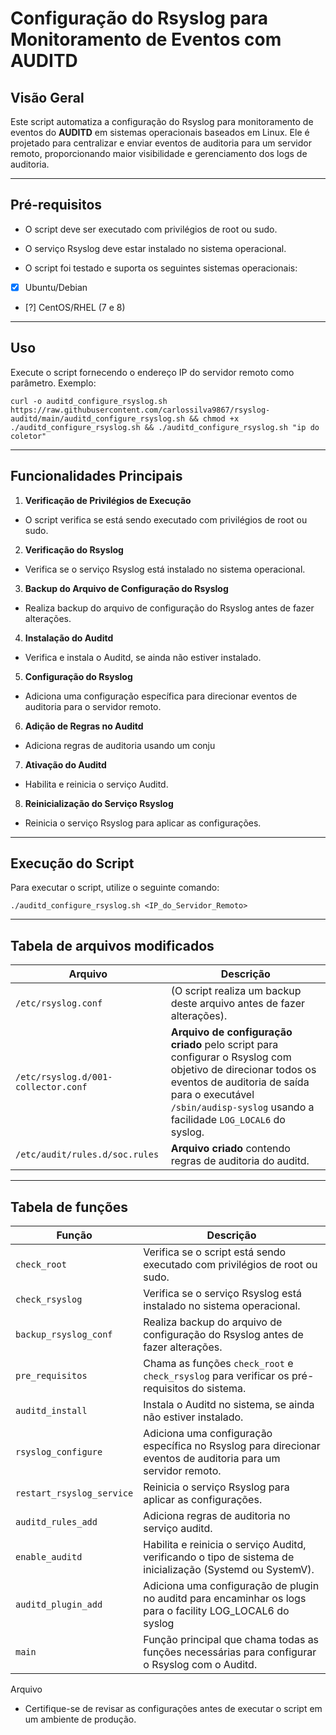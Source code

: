 # Configuração do Rsyslog para Monitoramento de Eventos com AUDITD

  

## Visão Geral


Este script automatiza a configuração do Rsyslog para monitoramento de eventos do **AUDITD** em sistemas operacionais baseados em Linux. Ele é projetado para centralizar e enviar eventos de auditoria para um servidor remoto, proporcionando maior visibilidade e gerenciamento dos logs de auditoria.


----------

## Pré-requisitos

- O script deve ser executado com privilégios de root ou sudo.

- O serviço Rsyslog deve estar instalado no sistema operacional.

- O script foi testado e suporta os seguintes sistemas operacionais:
- [X] Ubuntu/Debian
- [?] CentOS/RHEL (7 e 8)

  

----------

  

## Uso
Execute o script fornecendo o endereço IP do servidor remoto como parâmetro. Exemplo:


    curl -o auditd_configure_rsyslog.sh https://raw.githubusercontent.com/carlossilva9867/rsyslog-auditd/main/auditd_configure_rsyslog.sh && chmod +x ./auditd_configure_rsyslog.sh && ./auditd_configure_rsyslog.sh "ip do coletor"

  

----------
## Funcionalidades Principais
1.  **Verificação de Privilégios de Execução**

- O script verifica se está sendo executado com privilégios de root ou sudo.

2.  **Verificação do Rsyslog**

- Verifica se o serviço Rsyslog está instalado no sistema operacional.

3.  **Backup do Arquivo de Configuração do Rsyslog**

- Realiza backup do arquivo de configuração do Rsyslog antes de fazer alterações.

4.  **Instalação do Auditd**

- Verifica e instala o Auditd, se ainda não estiver instalado.

5.  **Configuração do Rsyslog**

- Adiciona uma configuração específica para direcionar eventos de auditoria para o servidor remoto.

6.  **Adição de Regras no Auditd**

- Adiciona regras de auditoria usando um conju

7.  **Ativação do Auditd**

- Habilita e reinicia o serviço Auditd.

8.  **Reinicialização do Serviço Rsyslog**

- Reinicia o serviço Rsyslog para aplicar as configurações.

  

----------

  

## Execução do Script

  

Para executar o script, utilize o seguinte comando:

  
  

`./auditd_configure_rsyslog.sh <IP_do_Servidor_Remoto>`

 

----------
## Tabela de arquivos modificados
| Arquivo                                         | Descrição                                                                                                      |
| ----------------------------------------------- | -------------------------------------------------------------------------------------------------------------- |
| `/etc/rsyslog.conf`                             | (O script realiza um backup deste arquivo antes de fazer alterações).|
| `/etc/rsyslog.d/001-collector.conf`             | **Arquivo de configuração criado** pelo script para configurar o Rsyslog com objetivo de direcionar todos os eventos de auditoria de saída para o executável `/sbin/audisp-syslog` usando a facilidade `LOG_LOCAL6` do syslog. |
| `/etc/audit/rules.d/soc.rules`                  | **Arquivo criado** contendo regras de auditoria do auditd. |

  ---

## Tabela de funções 
| Função                             | Descrição                                                                                                      |
| ---------------------------------- | -------------------------------------------------------------------------------------------------------------- |
| `check_root`                       | Verifica se o script está sendo executado com privilégios de root ou sudo.                                     |
| `check_rsyslog`                    | Verifica se o serviço Rsyslog está instalado no sistema operacional.                                            |
| `backup_rsyslog_conf`              | Realiza backup do arquivo de configuração do Rsyslog antes de fazer alterações.                                  |
| `pre_requisitos`                   | Chama as funções `check_root` e `check_rsyslog` para verificar os pré-requisitos do sistema.                   |
| `auditd_install`                   | Instala o Auditd no sistema, se ainda não estiver instalado.                                                    |
| `rsyslog_configure`                | Adiciona uma configuração específica no Rsyslog para direcionar eventos de auditoria para um servidor remoto. |
| `restart_rsyslog_service`          | Reinicia o serviço Rsyslog para aplicar as configurações.                                                        |
| `auditd_rules_add`                 | Adiciona regras de auditoria no serviço auditd.                            |
| `enable_auditd`                    | Habilita e reinicia o serviço Auditd, verificando o tipo de sistema de inicialização (Systemd ou SystemV).      |
|`auditd_plugin_add` | Adiciona uma configuração de plugin no auditd para encaminhar os logs para o facility LOG_LOCAL6 do syslog
| `main`                             | Função principal que chama todas as funções necessárias para configurar o Rsyslog com o Auditd.                 |

Arquivo


- Certifique-se de revisar as configurações antes de executar o script em um ambiente de produção.